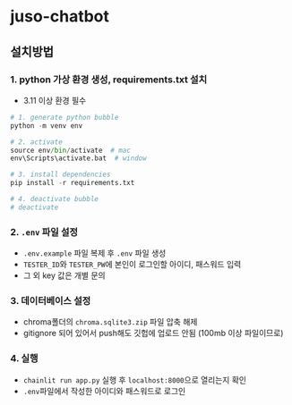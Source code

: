 # juso-chatbot

## 설치방법

### 1. python 가상 환경 생성, requirements.txt 설치
- 3.11 이상 환경 필수
```py
# 1. generate python bubble
python -m venv env

# 2. activate
source env/bin/activate  # mac
env\Scripts\activate.bat  # window

# 3. install dependencies
pip install -r requirements.txt

# 4. deactivate bubble
# deactivate
```

### 2. `.env` 파일 설정
- `.env.example` 파일 복제 후 `.env` 파일 생성
- `TESTER_ID`와 `TESTER_PW`에 본인이 로그인할 아이디, 패스워드 입력
- 그 외 key 값은 개별 문의

### 3. 데이터베이스 설정
- chroma폴더의 `chroma.sqlite3.zip` 파일 압축 해제
- gitignore 되어 있어서 push해도 깃헙에 업로드 안됨 (100mb 이상 파일이므로)

### 4. 실행
- `chainlit run app.py` 실행 후 `localhost:8000`으로 열리는지 확인
- `.env`파일에서 작성한 아이디와 패스워드로 로그인
